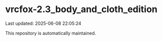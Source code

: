 # vrcfox-2.3_body_and_cloth_edition

Last updated: 2025-06-08 22:05:24

This repository is automatically maintained.
